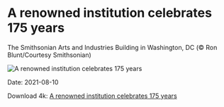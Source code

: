 # A renowned institution celebrates 175 years

The Smithsonian Arts and Industries Building in Washington, DC (© Ron Blunt/Courtesy Smithsonian)

![A renowned institution celebrates 175 years](https://bing.com/th?id=OHR.ArtsandIndustries_EN-US9282950585_UHD.jpg&rf=LaDigue_UHD.jpg&pid=hp&w=1024&h=576)

Date: 2021-08-10

Download 4k: [A renowned institution celebrates 175 years](https://bing.com/th?id=OHR.ArtsandIndustries_EN-US9282950585_UHD.jpg&rf=LaDigue_UHD.jpg&pid=hp&w=3840&h=2160)

